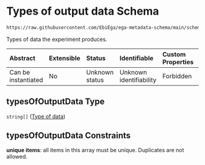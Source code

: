 # Types of output data Schema

```txt
https://raw.githubusercontent.com/EbiEga/ega-metadata-schema/main/schemas/EGA.experiment.json#/properties/typesOfOutputData
```

Types of data the experiment produces.

| Abstract            | Extensible | Status         | Identifiable            | Custom Properties | Additional Properties | Access Restrictions | Defined In                                                                           |
| :------------------ | :--------- | :------------- | :---------------------- | :---------------- | :-------------------- | :------------------ | :----------------------------------------------------------------------------------- |
| Can be instantiated | No         | Unknown status | Unknown identifiability | Forbidden         | Allowed               | none                | [EGA.experiment.json\*](../../../schemas/EGA.experiment.json "open original schema") |

## typesOfOutputData Type

`string[]` ([Type of data](ega-4-defs-type-of-data.md))

## typesOfOutputData Constraints

**unique items**: all items in this array must be unique. Duplicates are not allowed.
